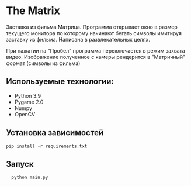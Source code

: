 # The Matrix

Заставка из фильма Матрица. Программа открывает окно в размер текущего монитора по которому начинают бегать символы имитируя заставку из фильма. 
Написана в развлекательных целях.

При нажатии на "Пробел" программа переключается в режим захвата видео. Изображение полученное с камеры рендерится в "Матричный" формат (символы из фильма)

## Используемые технологии:

- Python 3.9
- Pygame 2.0
- Numpy
- OpenCV

## Установка зависимостей

    pip install -r requirements.txt
    
## Запуск

      python main.py
